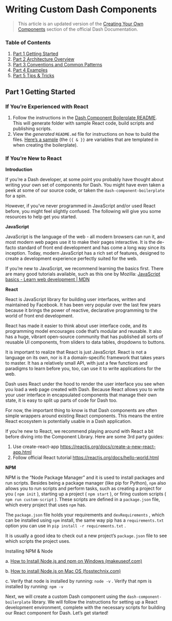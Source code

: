 # Writing Custom Dash Components

> This article is an updated version of the [Creating Your Own Components](https://dash.plotly.com/react-for-python-developers) section of the official Dash Documentation.

### Table of Contents
1.  [Part 1 Getting Started]()
2. [Part 2 Architecture Overview]()
3. [Part 3 Conventions and Common Patterns]()
4. [Part 4 Examples]()
5. [Part 5 Tips & Tricks]()


## Part 1 Getting Started


### If You’re Experienced with React

1. Follow the instructions in the [Dash Component Boilerplate README](https://github.com/plotly/dash-component-boilerplate). This will generate folder with sample React code, build scripts and publishing scripts.
2. View the *generated* `README.md` file for instructions on how to build the files. [Here’s a sample](https://github.com/plotly/dash-component-boilerplate/blob/master/%7B%7Bcookiecutter.project_shortname%7D%7D/README.md) (the `{{ & }}` are variables that are templated in when creating the boilerplate).

### If You’re New to React

**Introduction**

If you’re a Dash developer, at some point you probably have thought about writing your own set of components for Dash. You might have even taken a peek at some of our source code, or taken the `dash-component-boilerplate` for a spin.

However, if you’ve never programmed in JavaScript and/or used React before, you might feel slightly confused. The following will give you some resources to help get you started.

**JavaScript**

JavaScript is the language of the web - all modern browsers can run it, and most modern web pages use it to make their pages interactive. It is the de-facto standard of front end development and has come a long way since its inception. Today, modern JavaScript has a rich set of features, designed to create a development experience perfectly suited for the web.

If you’re new to JavaScript, we recommend learning the basics first. There are many good tutorials available, such as this one by Mozilla: [JavaScript basics - Learn web development | MDN](https://developer.mozilla.org/en-US/docs/Learn/Getting_started_with_the_web/JavaScript_basics)

**React**

React is JavaScript library for building user interfaces, written and maintained by Facebook. It has been very popular over the last few years because it brings the power of reactive, declarative programming to the world of front end development.

React has made it easier to think about user interface code, and its programming model encourages code that’s modular and reusable. It also has a huge, vibrant open-source community that has published all sorts of reusable UI components, from sliders to data tables, dropdowns to buttons.

It is important to realize that React is just JavaScript. React is not a language on its own, nor is it a domain-specific framework that takes years to master. It has a relatively small API, with just a few functions and paradigms to learn before you, too, can use it to write applications for the web.

Dash uses React under the hood to render the user interface you see when you load a web page created with Dash. Because React allows you to write your user interface in encapsulated components that manage their own state, it is easy to split up parts of code for Dash too.

For now, the important thing to know is that Dash components are often simple wrappers around existing React components. This means the entire React ecosystem is potentially usable in a Dash application.

If you’re new to React, we recommend playing around with React a bit before diving into the Component Library. Here are some 3rd party guides:

1. Use create-react-app https://reactjs.org/docs/create-a-new-react-app.html
2. Follow official React tutorial https://reactjs.org/docs/hello-world.html

**NPM**

NPM is the “Node Package Manager” and it is used to install packages and run scripts. Besides being a package manager (like pip for Python), `npm` also allows you to run scripts and perform tasks, such as creating a project for you ( `npm init` ), starting up a project ( `npm start` ), or firing custom scripts ( `npm run custom-script` ). These scripts are defined in a `package.json` file, which every project that uses `npm` has.

The `package.json` file holds your requirements and `devRequirements` , which can be installed using `npm` install, the same way pip has a `requirements.txt` option you can use in `pip install -r requirements.txt` .

It is usually a good idea to check out a new project’s `package.json` file to see which scripts the project uses.

Installing NPM & Node

a. [How to Install Node.js and npm on Windows (makeuseof.com)](https://www.makeuseof.com/install-node-js-npm-windows/)

b. [How to install Node.js on Mac OS (fosstechnix.com)](https://www.fosstechnix.com/install-node-js-on-mac/)

c. Verify that node is installed by running: `node -v` . Verify that npm is installed by running: `npm -v`

Next, we will create a custom Dash component using the `dash-component-boilerplate` library. We will follow the instructions for setting up a React development environment, complete with the necessary scripts for building our React component for Dash. Let’s get started!

